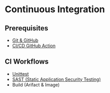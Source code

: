 # Continuous Integration


## Prerequisites

- [Git & GitHub](../github/Readme.md)
- [CI/CD GitHub Action](../actions.md)


## CI Workflows

- [Unittest](unittest.md)
- [SAST (Static Application Security Testing)](sast.md)
- Build (Arifact & Image)